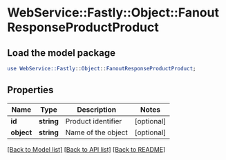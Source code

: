 # WebService::Fastly::Object::FanoutResponseProductProduct

## Load the model package
```perl
use WebService::Fastly::Object::FanoutResponseProductProduct;
```

## Properties
Name | Type | Description | Notes
------------ | ------------- | ------------- | -------------
**id** | **string** | Product identifier | [optional] 
**object** | **string** | Name of the object | [optional] 

[[Back to Model list]](../README.md#documentation-for-models) [[Back to API list]](../README.md#documentation-for-api-endpoints) [[Back to README]](../README.md)


